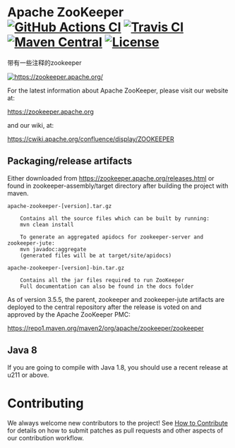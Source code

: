 # Apache ZooKeeper [![GitHub Actions CI][ciBadge]][ciLink] [![Travis CI][trBadge]][trLink] [![Maven Central][mcBadge]][mcLink] [![License][liBadge]][liLink]

带有一些注释的zookeeper

<p align="left">
  <a href="https://zookeeper.apache.org/">
    <img src="https://zookeeper.apache.org/images/zookeeper_small.gif"" alt="https://zookeeper.apache.org/"><br/>
  </a>
</p>

For the latest information about Apache ZooKeeper, please visit our website at:

https://zookeeper.apache.org

and our wiki, at:

https://cwiki.apache.org/confluence/display/ZOOKEEPER

## Packaging/release artifacts

Either downloaded from https://zookeeper.apache.org/releases.html or found in zookeeper-assembly/target directory after
building the project with maven.

    apache-zookeeper-[version].tar.gz

        Contains all the source files which can be built by running:
        mvn clean install

        To generate an aggregated apidocs for zookeeper-server and zookeeper-jute:
        mvn javadoc:aggregate
        (generated files will be at target/site/apidocs)

    apache-zookeeper-[version]-bin.tar.gz

        Contains all the jar files required to run ZooKeeper
        Full documentation can also be found in the docs folder

As of version 3.5.5, the parent, zookeeper and zookeeper-jute artifacts are deployed to the central repository after the
release is voted on and approved by the Apache ZooKeeper PMC:

https://repo1.maven.org/maven2/org/apache/zookeeper/zookeeper

## Java 8

If you are going to compile with Java 1.8, you should use a recent release at u211 or above.

# Contributing

We always welcome new contributors to the project!
See [How to Contribute](https://cwiki.apache.org/confluence/display/ZOOKEEPER/HowToContribute) for details on how to
submit patches as pull requests and other aspects of our contribution workflow.


[ciBadge]: https://github.com/apache/zookeeper/workflows/CI/badge.svg

[ciLink]: https://github.com/apache/zookeeper/actions

[liBadge]: https://img.shields.io/github/license/apache/zookeeper?color=282661

[liLink]: https://github.com/apache/zookeeper/blob/master/LICENSE.txt

[mcBadge]: https://img.shields.io/maven-central/v/org.apache.zookeeper/zookeeper

[mcLink]: https://zookeeper.apache.org/releases

[trBadge]: https://travis-ci.org/apache/zookeeper.svg?branch=master

[trLink]: https://travis-ci.org/apache/zookeeper
